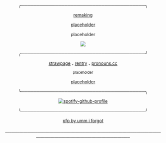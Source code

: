 <p align="center"> ╭────────────────────────────────────────╮</p>

<p align="center"> <ins> remaking </ins> </p>

<p align="center"> <ins> placeholder </ins> </p>
<p align="center"> placeholder </p>

<p align="center"> <img src="https://komarev.com/ghpvc/?username=C00LKIDDFORSAKEN&color=grey&label=stalkers"> </p>

<p align="center"> ╭────────────────────────────────────────╯</p> 

<p align="center"> <a href="https://noahsters.straw.page">strawpage</a> ₊ <a href="https://rentry.co/d8yzhtmf">rentry</a> ₊ <a href="https://pronouns.cc/@IHasAFaceLULZ">pronouns.cc</a> </p>

<p align="center"> <sub> placeholder </sub> </p>
<p align="center"> <ins> placeholder </ins> </p>

<div align="center">
<p align="center"> ╰────────────────────────────────────────╮</p>

[![spotify-github-profile](https://spotify-github-profile.kittinanx.com/api/view?uid=mqxe2ykx9hqvu8r6zuna1d1p3&cover_image=true&theme=novatorem&show_offline=false&background_color=121212&interchange=false&bar_color=863232&bar_color_cover=false)](https://github.com/kittinan/spotify-github-profile)
<p align="center"> ╰────────────────────────────────────────╯</p> 

<div align="center">

<p align="center"> <ins> pfp by umm i forgot </ins> </p>

<p align="center"> _____________________________________________________________________________________________________________________________ </p>
